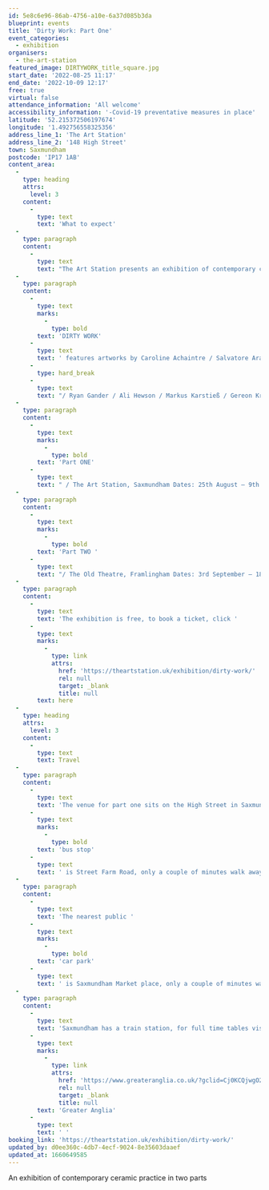 ```yaml
---
id: 5e8c6e96-86ab-4756-a10e-6a37d085b3da
blueprint: events
title: 'Dirty Work: Part One'
event_categories:
  - exhibition
organisers:
  - the-art-station
featured_image: DIRTYWORK_title_square.jpg
start_date: '2022-08-25 11:17'
end_date: '2022-10-09 12:17'
free: true
virtual: false
attendance_information: 'All welcome'
accessibility_information: '-Covid-19 preventative measures in place'
latitude: '52.215372506197674'
longitude: '1.492756558325356'
address_line_1: 'The Art Station'
address_line_2: '148 High Street'
town: Saxmundham
postcode: 'IP17 1AB'
content_area:
  -
    type: heading
    attrs:
      level: 3
    content:
      -
        type: text
        text: 'What to expect'
  -
    type: paragraph
    content:
      -
        type: text
        text: "The Art Station presents an exhibition of contemporary ceramic practice in two parts.\_"
  -
    type: paragraph
    content:
      -
        type: text
        marks:
          -
            type: bold
        text: 'DIRTY WORK'
      -
        type: text
        text: ' features artworks by Caroline Achaintre / Salvatore Arancio / William Cobbing / Karen Densham'
      -
        type: hard_break
      -
        type: text
        text: "/ Ryan Gander / Ali Hewson / Markus Karstieß / Gereon Krebber / Richard Oliver / Nicholas Pope / Linda Sormin / Urara Tsuchiya / Clare Twomey / Anne Wenzel plus a diverse programme of events including a public Raku firing, artist talks, and live performances by William Cobbing.\_"
  -
    type: paragraph
    content:
      -
        type: text
        marks:
          -
            type: bold
        text: 'Part ONE'
      -
        type: text
        text: " / The Art Station, Saxmundham Dates: 25th August – 9th October 2022 Launch: Thursday 25th August, 6pm – 9pm Featuring live performances by William Cobbing\_"
  -
    type: paragraph
    content:
      -
        type: text
        marks:
          -
            type: bold
        text: 'Part TWO '
      -
        type: text
        text: "/ The Old Theatre, Framlingham Dates: 3rd September – 18th September 2022 Launch: Saturday 3rd September, 12pm – 5pm Featuring live performances by William Cobbing\_"
  -
    type: paragraph
    content:
      -
        type: text
        text: 'The exhibition is free, to book a ticket, click '
      -
        type: text
        marks:
          -
            type: link
            attrs:
              href: 'https://theartstation.uk/exhibition/dirty-work/'
              rel: null
              target: _blank
              title: null
        text: here
  -
    type: heading
    attrs:
      level: 3
    content:
      -
        type: text
        text: Travel
  -
    type: paragraph
    content:
      -
        type: text
        text: 'The venue for part one sits on the High Street in Saxmundham. The closet '
      -
        type: text
        marks:
          -
            type: bold
        text: 'bus stop'
      -
        type: text
        text: ' is Street Farm Road, only a couple of minutes walk away.'
  -
    type: paragraph
    content:
      -
        type: text
        text: 'The nearest public '
      -
        type: text
        marks:
          -
            type: bold
        text: 'car park'
      -
        type: text
        text: ' is Saxmundham Market place, only a couple of minutes walk from the venue.'
  -
    type: paragraph
    content:
      -
        type: text
        text: 'Saxmundham has a train station, for full time tables visit '
      -
        type: text
        marks:
          -
            type: link
            attrs:
              href: 'https://www.greateranglia.co.uk/?gclid=Cj0KCQjwgO2XBhCaARIsANrW2X3rpHh8wGu5O9jmE0pzhCMjCvUKT9aYXblWqS4pgRDJZ2W37oHPnfAaAj-9EALw_wcB'
              rel: null
              target: _blank
              title: null
        text: 'Greater Anglia'
      -
        type: text
        text: ' '
booking_link: 'https://theartstation.uk/exhibition/dirty-work/'
updated_by: d0ee360c-4db7-4ecf-9024-8e35603daaef
updated_at: 1660649585
---
```

An exhibition of contemporary ceramic practice in two parts